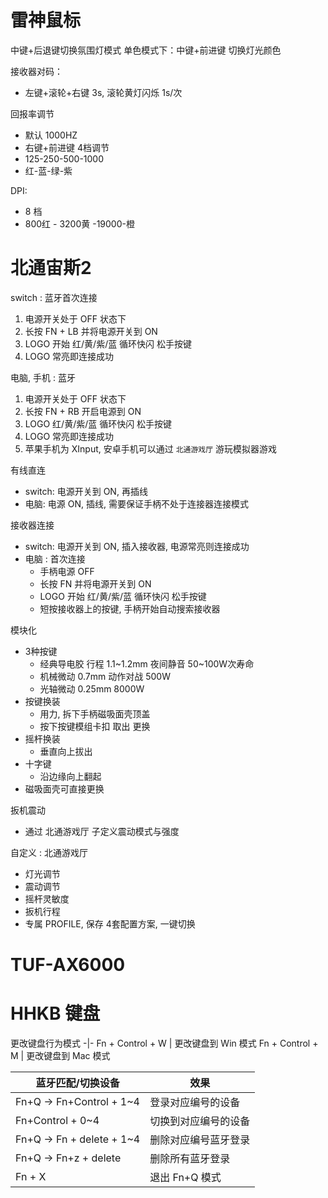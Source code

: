 # 雷神鼠标


中键+后退键切换氛围灯模式
单色模式下：中键+前进键 切换灯光颜色


接收器对码：
* 左键+滚轮+右键 3s, 滚轮黄灯闪烁 1s/次 

回报率调节
* 默认 1000HZ
* 右键+前进键 4档调节
* 125-250-500-1000
* 红-蓝-绿-紫

DPI:
* 8 档
* 800红 - 3200黄 -19000-橙


# 北通宙斯2


switch : 蓝牙首次连接
1. 电源开关处于 OFF 状态下
2. 长按 FN + LB 并将电源开关到 ON
3. LOGO 开始 红/黄/紫/蓝 循环快闪 松手按键
4. LOGO 常亮即连接成功

电脑, 手机 : 蓝牙
1. 电源开关处于 OFF 状态下
2. 长按 FN + RB 开启电源到 ON
3. LOGO 红/黄/紫/蓝 循环快闪 松手按键
4. LOGO 常亮即连接成功
5. 苹果手机为 XInput, 安卓手机可以通过 `北通游戏厅` 游玩模拟器游戏


有线直连 
* switch: 电源开关到 ON, 再插线
* 电脑: 电源 ON, 插线, 需要保证手柄不处于连接器连接模式

接收器连接
* switch: 电源开关到 ON, 插入接收器, 电源常亮则连接成功
* 电脑  : 首次连接
  * 手柄电源 OFF
  * 长按 FN 并将电源开关到 ON
  * LOGO 开始 红/黄/紫/蓝 循环快闪 松手按键
  * 短按接收器上的按键, 手柄开始自动搜索接收器


模块化
* 3种按键
  * 经典导电胶      行程 1.1~1.2mm  夜间静音  50~100W次寿命
  * 机械微动        0.7mm           动作对战  500W
  * 光轴微动        0.25mm          8000W
* 按键换装
  * 用力, 拆下手柄磁吸面壳顶盖
  * 按下按键模组卡扣 取出 更换
* 摇杆换装
  * 垂直向上拔出
* 十字键
  * 沿边缘向上翻起
* 磁吸面壳可直接更换

扳机震动
* 通过 北通游戏厅 子定义震动模式与强度

自定义 : 北通游戏厅
* 灯光调节
* 震动调节
* 摇杆灵敏度
* 扳机行程
* 专属 PROFILE, 保存 4套配置方案, 一键切换

# TUF-AX6000



# HHKB 键盘

更改键盘行为模式
-|-
Fn + Control + W | 更改键盘到 Win 模式
Fn + Control + M | 更改键盘到 Mac 模式

| 蓝牙匹配/切换设备         | 效果                 |
| ------------------------- | -------------------- |
| Fn+Q -> Fn+Control + 1~4  | 登录对应编号的设备   |
| Fn+Control + 0~4          | 切换到对应编号的设备 |
| Fn+Q -> Fn + delete + 1~4 | 删除对应编号蓝牙登录 |
| Fn+Q -> Fn+z + delete     | 删除所有蓝牙登录     |
| Fn + X                    | 退出 Fn+Q 模式       |

